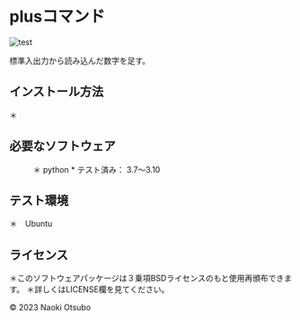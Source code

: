 # plusコマンド

![test](https://github.com/naoki0101/robosys2023/actions/workflows/test.yml/badge.svg)

 標準入出力から読み込んだ数字を足す。

## インストール方法
＊

## 必要なソフトウェア
　　　＊ python
          * テスト済み： 3.7～3.10

## テスト環境
＊　Ubuntu


## ライセンス
＊このソフトウェアパッケージは３乗項BSDライセンスのもと使用再頒布できます。
＊詳しくはLICENSE欄を見てください。

© 2023 Naoki Otsubo
